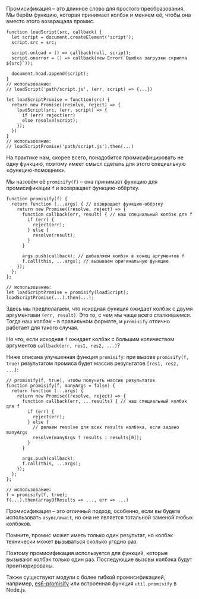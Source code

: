 Промисификация – это длинное слово для простого преобразования. Мы берём функцию, которая принимает колбэк и меняем её, чтобы она вместо этого возвращала промис.

```JS
function loadScript(src, callback) {
  let script = document.createElement('script');
  script.src = src;

  script.onload = () => callback(null, script);
  script.onerror = () => callback(new Error(`Ошибка загрузки скрипта ${src}`));
  
  document.head.append(script);
}
// использование:
// loadScript('path/script.js', (err, script) => {...})

let loadScriptPromise = function(src) {
  return new Promise((resolve, reject) => {
    loadScript(src, (err, script) => {
      if (err) reject(err)
      else resolve(script);
    });
  })
}
// использование:
// loadScriptPromise('path/script.js').then(...)
```

На практике нам, скорее всего, понадобится промисифицировать не одну функцию, поэтому имеет смысл сделать для этого специальную «функцию-помощник».

Мы назовём её `promisify(f)` – она принимает функцию для промисификации `f` и возвращает функцию-обёртку.

```JS
function promisify(f) {
  return function (...args) { // возвращает функцию-обёртку
    return new Promise((resolve, reject) => {
      function callback(err, result) { // наш специальный колбэк для f
        if (err) {
          reject(err);
        } else {
          resolve(result);
        }
      }

      args.push(callback); // добавляем колбэк в конец аргументов f
      f.call(this, ...args); // вызываем оригинальную функцию
    });
  };
};

// использование: 
let loadScriptPromise = promisify(loadScript);
loadScriptPromise(...).then(...);
```

Здесь мы предполагаем, что исходная функция ожидает колбэк с двумя аргументами `(err, result)`. Это то, с чем мы чаще всего сталкиваемся. Тогда наш колбэк – в правильном формате, и `promisify` отлично работает для такого случая.

Но что, если исходная `f` ожидает колбэк с большим количеством аргументов `callback(err, res1, res2, ...)`?

Ниже описана улучшенная функция `promisify`: при вызове `promisify(f, true)` результатом промиса будет массив результатов `[res1, res2, ...]`:

```JS
// promisify(f, true), чтобы получить массив результатов
function promisify(f, manyArgs = false) {
  return function (...args) {
    return new Promise((resolve, reject) => {
      function callback(err, ...results) { // наш специальный колбэк для f
        if (err) {
          reject(err);
        } else {
          // делаем resolve для всех results колбэка, если задано manyArgs
          resolve(manyArgs ? results : results[0]);
        }
      }

      args.push(callback);
      f.call(this, ...args);
    });
  };
};

// использование:
f = promisify(f, true);
f(...).then(arrayOfResults => ..., err => ...)
```

Промисификация – это отличный подход, особенно, если вы будете использовать `async/await`, но она не является тотальной заменой любых колбэков.

Помните, промис может иметь только один результат, но колбэк технически может вызываться сколько угодно раз.

Поэтому промисификация используется для функций, которые вызывают колбэк только один раз. Последующие вызовы колбэка будут проигнорированы.

Также существуют модули с более гибкой промисификацией, например, [es6-promisify](https://github.com/digitaldesignlabs/es6-promisify) или встроенная функция `util.promisify` в Node.js.
